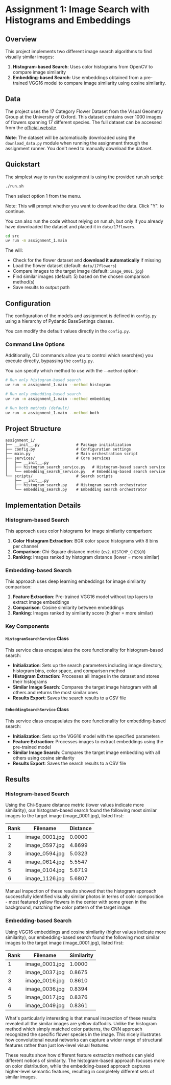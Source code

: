 # Assignment 1: Image Search with Histograms and Embeddings

## Overview
This project implements two different image search algorithms to find visually similar images:

1. **Histogram-based Search**: Uses color histograms from OpenCV to compare image similarity
2. **Embedding-based Search**: Use embeddings obtained from a pre-trained VGG16 model to compare image similarity using cosine similarity.

## Data
The project uses the 17 Category Flower Dataset from the Visual Geometry Group at the University of Oxford. This dataset contains over 1000 images of flowers spanning 17 different species. The full dataset can be accessed from the [official website](https://www.robots.ox.ac.uk/~vgg/data/flowers/17/index.html).

**Note**: The dataset will be automatically downloaded using the `download_data.py` module when running the assignment through the assignment runner. You don't need to manually download the dataset. 


## Quickstart

The simplest way to run the assignment is using the provided run.sh script:
```bash
./run.sh
```
Then select option 1 from the menu.

Note: This will prompt whether you want to download the data. Click "Y". to continue.

You can also run the code without relying on run.sh, but only if you already have downloaded the dataset and placed it in  `data/17flowers`.

```bash
cd src
uv run -m assignment_1.main
```

The will:

- Check for the flower dataset and **download it automatically** if missing
- Load the flower dataset (default: `data/17flowers`)
- Compare images to the target image (default: `image_0001.jpg`)
- Find similar images (default: 5) based on the chosen comparison method(s)
- Save results to output path

## Configuration
The configuration of the models and assignment is defined in `config.py` using a hierarchy of Pydantic BaseSettings classes.

You can modify the default values directly in the `config.py`.

### Command Line Options
Additionally, CLI commands allow you to control which search(es) you execute directly, bypassing the `config.py`.

You can specify which method to use with the `--method` option:

```bash
# Run only histogram-based search
uv run -m assignment_1.main --method histogram

# Run only embedding-based search
uv run -m assignment_1.main --method embedding

# Run both methods (default)
uv run -m assignment_1.main --method both
```

## Project Structure
```
assignment_1/
├── __init__.py                # Package initialization
├── config.py                  # Configuration settings
├── main.py                    # Main orchestration script
├── services/                  # Core services
│   ├── __init__.py
│   ├── histogram_search_service.py   # Histogram-based search service
│   └── embedding_search_service.py   # Embedding-based search service
└── scripts/                   # Search scripts
    ├── __init__.py
    ├── histogram_search.py    # Histogram search orchestrator
    └── embedding_search.py    # Embedding search orchestrator
```

## Implementation Details

### Histogram-based Search

This approach uses color histograms for image similarity comparison:

1. **Color Histogram Extraction**: BGR color space histograms with 8 bins per channel
2. **Comparison**: Chi-Square distance metric (`cv2.HISTCMP_CHISQR`)
3. **Ranking**: Images ranked by histogram distance (lower = more similar)

### Embedding-based Search

This approach uses deep learning embeddings for image similarity comparison:

1. **Feature Extraction**: Pre-trained VGG16 model without top layers to extract image embeddings
2. **Comparison**: Cosine similarity between embeddings
3. **Ranking**: Images ranked by similarity score (higher = more similar)

### Key Components

#### `HistogramSearchService` Class

This service class encapsulates the core functionality for histogram-based search:

- **Initialization**: Sets up the search parameters including image directory, histogram bins, color space, and comparison method
- **Histogram Extraction**: Processes all images in the dataset and stores their histograms
- **Similar Image Search**: Compares the target image histogram with all others and returns the most similar ones
- **Results Export**: Saves the search results to a CSV file

#### `EmbeddingSearchService` Class

This service class encapsulates the core functionality for embedding-based search:

- **Initialization**: Sets up the VGG16 model with the specified parameters
- **Feature Extraction**: Processes images to extract embeddings using the pre-trained model
- **Similar Image Search**: Compares the target image embedding with all others using cosine similarity
- **Results Export**: Saves the search results to a CSV file

## Results

### Histogram-based Search
Using the Chi-Square distance metric (lower values indicate more similarity), our histogram-based search found the following most similar images to the target image (image_0001.jpg), listed first:

| Rank | Filename       | Distance     |
|------|---------------|--------------|
| 1    | image_0001.jpg | 0.0000       |
| 2    | image_0597.jpg | 4.8699       |
| 3    | image_0594.jpg | 5.0323       |
| 4    | image_0614.jpg | 5.5547       |
| 5    | image_0104.jpg | 5.6719       |
| 6    | image_1126.jpg | 5.6807       |

Manual inspection of these results showed that the histogram approach successfully identified visually similar photos in terms of color composition - most featured yellow flowers in the center with some green in the background, matching the color pattern of the target image.

### Embedding-based Search
Using VGG16 embeddings and cosine similarity (higher values indicate more similarity), our embedding-based search found the following most similar images to the target image (image_0001.jpg), listed first:

| Rank | Filename       | Similarity   |
|------|---------------|--------------|
| 1    | image_0001.jpg | 1.0000       |
| 2    | image_0037.jpg | 0.8675       |
| 3    | image_0016.jpg | 0.8610       |
| 4    | image_0036.jpg | 0.8394       |
| 5    | image_0017.jpg | 0.8376       |
| 6    | image_0049.jpg | 0.8361       |

What's particularly interesting is that manual inspection of these results revealed all the similar images are yellow daffodils. Unlike the histogram method which simply matched color patterns, the CNN approach recognized the specific flower species in the image. This nicely illustrates how convolutional neural networks can capture a wider range of structural features rather than just low-level visual features.

These results show how different feature extraction methods can yield different notions of similarity. The histogram-based approach focuses more on color distribution, while the embedding-based approach captures higher-level semantic features, resulting in completely different sets of similar images.